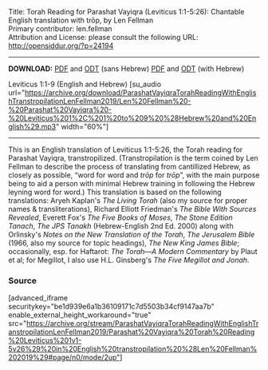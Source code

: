 <html>
<head></head>
<body>
Title: Torah Reading for Parashat Vayiqra (Leviticus 1:1-5:26): Chantable English translation with trōp, by Len Fellman<br />
Primary contributor: len.fellman<br />
Attribution and License: please consult the following URL: <a href="http://opensiddur.org/?p=24194">http://opensiddur.org/?p=24194</a>
<p />
<hr />

<style type="text/css" media="all">.printfriendly {display: none!important;}</style>

<strong>DOWNLOAD:</strong> 
<a href="https://archive.org/download/ParashatVayiqraTorahReadingWithEnglishTranstropilationLenFellman2019/Parashat%20Vayiqra%20Torah%20Reading%20Leviticus%201v1-5v26%29%20in%20English%20transtropilation%20%28Len%20Fellman%202019%29%20-%20english%20only.pdf">PDF</a> and <a href="https://archive.org/download/ParashatVayiqraTorahReadingWithEnglishTranstropilationLenFellman2019/Parashat%20Vayiqra%20Torah%20Reading%20Leviticus%201v1-5v26%29%20in%20English%20transtropilation%20%28Len%20Fellman%202019%29%20-%20english%20only.odt">ODT</a> (sans Hebrew) 
<a href="https://archive.org/download/ParashatVayiqraTorahReadingWithEnglishTranstropilationLenFellman2019/Parashat%20Vayiqra%20Torah%20Reading%20Leviticus%201v1-5v26%29%20in%20English%20transtropilation%20%28Len%20Fellman%202019%29.pdf">PDF</a> and <a href="https://archive.org/download/ParashatVayiqraTorahReadingWithEnglishTranstropilationLenFellman2019/Parashat%20Vayiqra%20Torah%20Reading%20Leviticus%201v1-5v26%29%20in%20English%20transtropilation%20%28Len%20Fellman%202019%29.odt">ODT</a> (with Hebrew)

Leviticus 1:1-9 (English and Hebrew) [su_audio url="https://archive.org/download/ParashatVayiqraTorahReadingWithEnglishTranstropilationLenFellman2019/Len%20Fellman%20-%20Parashat%20Vayiqra%20-%20Leviticus%201%2C%201%20to%209%20%28Hebrew%20and%20English%29.mp3" width="60%"]

<hr />

This is an English translation of Leviticus 1:1-5:26, the Torah reading for Parashat Vayiqra, transtropilized. (Transtropilation is the term coined by Len Fellman to describe the process of translating from cantillized Hebrew, as closely as possible, “word for word and <em>trōp</em> for <em>trōp</em>”, with the main purpose being to aid a person with minimal Hebrew training in following the Hebrew leyning word for word.) This translation is based on the following translations: Aryeh Kaplan's <em>The Living Torah</em> (also my source for proper names & transliterations), Richard Elliott Friedman's <em>The Bible With Sources Revealed</em>, Everett Fox's <em>The Five Books of Moses</em>, <em>The Stone Edition Tanach</em>, <em>The JPS Tanakh</em> (Hebrew-English 2nd Ed. 2000) along with Orlinsky's <em>Notes on the New Translation of the Torah</em>, <em>The Jerusalem Bible</em> (1966, also my source for topic headings), <em>The New King James Bible</em>; occasionally, esp. for Haftarot: <em>The Torah—A Modern Commentary</em> by Plaut et al; for Megillot, I also use H.L. Ginsberg's <em>The Five Megillot and Jonah</em>.

<h3>Source</h3>

[advanced_iframe securitykey="be1d939e6a1b36109171c7d5503b34cf9147aa7b" enable_external_height_workaround="true" src="https://archive.org/stream/ParashatVayiqraTorahReadingWithEnglishTranstropilationLenFellman2019/Parashat%20Vayiqra%20Torah%20Reading%20Leviticus%201v1-5v26%29%20in%20English%20transtropilation%20%28Len%20Fellman%202019%29#page/n0/mode/2up"]

</body>
</html>